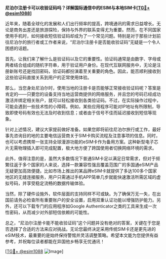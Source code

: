 **尼泊尔注册卡可以收验证码吗？详解国际通信中的ESIM与本地SIM卡[[TG💪+ @esim1088](https://t.me/s/esim1088)]**

近年来，随着全球化的发展和人们出行频率的提高，跨境通讯的需求日益增长。无论是商务出差还是旅游探险，保持与外界的联系变得尤为重要。然而，在不同国家使用手机时，如何接收短信验证码却成为了一个常见问题。特别是对于那些计划前往尼泊尔的旅行者或工作者来说，“尼泊尔注册卡是否能收验证码”无疑是一个令人困惑的话题。

首先，让我们来了解什么是验证码以及它的重要性。验证码通常是由数字、字母或两者结合组成的随机字符串，用于验证用户身份。在现代互联网服务中，无论是注册新账号还是找回密码，验证码都扮演着至关重要的角色。因此，能否顺利接收到这些验证码直接关系到用户的正常使用体验。

那么，当您身处尼泊尔时，使用当地的注册卡是否能够正常接收验证码呢？答案是肯定的——只要您的设备支持当地运营商提供的网络服务，并且您的号码已经成功激活并绑定相关账户，就可以轻松接收到各类验证码。不过，在实际操作过程中，可能会遇到一些技术性的小障碍。例如，某些应用程序可能对IP地址有所限制，导致即使号码有效也无法及时收到信息；或者由于信号不佳而延迟接收到短信等现象。

针对上述情况，建议大家提前做好准备。如果您即将前往尼泊尔旅行或工作，最好事先咨询目的地的主要电信运营商关于SIM卡购买流程及注意事项的信息。同时，也可以考虑携带一张支持全球漫游功能的eSIM卡作为备用方案。这种新型电子芯片无需物理插入即可完成配置，极大地方便了跨国使用者切换网络环境的需求。

此外，值得注意的是，虽然大多数情况下普通SIM卡足以满足日常需求，但对于频繁往返于多个国家的人来说，选择一款兼容性强且覆盖范围广的多国通eSIM产品无疑更加高效便捷。比如市场上推出的某品牌eSIM卡就提供了多达100多个国家地区的无缝连接服务，用户只需通过手机APP简单几步就能快速激活所需区域的虚拟号码，并享受稳定流畅的数据传输体验。

当然，除了硬件设施外，软件层面的支持同样不可或缺。为了确保万无一失，在出国前请务必检查所有重要账户的安全设置，启用双重认证功能以增强防护能力。另外，还可以下载专门的应用程序如Google Authenticator之类的工具来生成一次性密码，从而减少对外部短信依赖的可能性。

总之，“尼泊尔注册卡能不能收验证码”这个问题并没有绝对的答案，关键在于您是否选择了合适的方法来应对挑战。无论您最终决定采用传统SIM卡还是更先进的eSIM技术，最重要的是始终保持警惕并灵活调整策略。希望本文能为您提供有益参考，并祝每位读者都能在异国他乡畅享无忧通讯！

[[TG💪+ @esim1088](https://t.me/s/esim1088) ![Image](https://i.postimg.cc/4NQfJmqS/Snipaste-2025-05-13-00-14-12.png)]